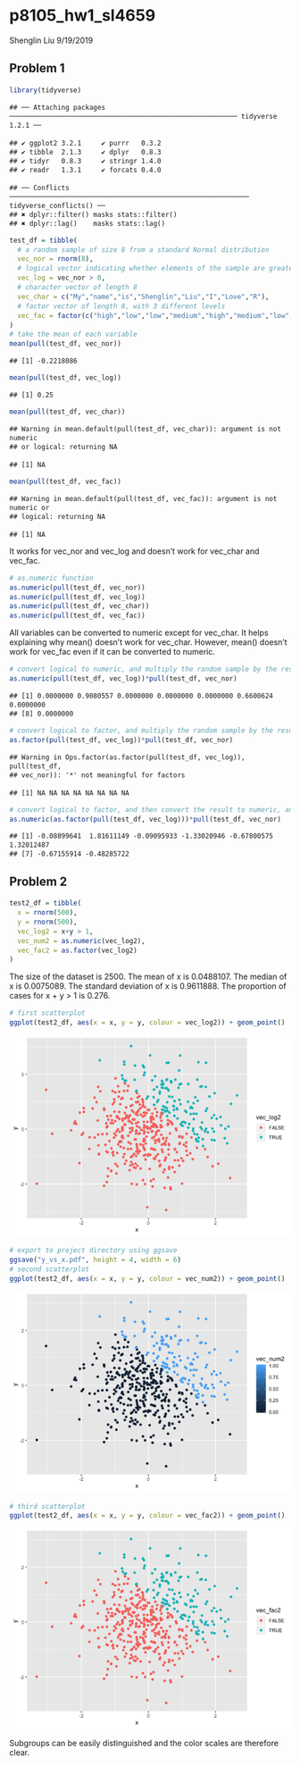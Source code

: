 p8105\_hw1\_sl4659
================
Shenglin Liu
9/19/2019

## Problem 1

``` r
library(tidyverse)
```

    ## ── Attaching packages ───────────────────────────────────────────────────────── tidyverse 1.2.1 ──

    ## ✔ ggplot2 3.2.1     ✔ purrr   0.3.2
    ## ✔ tibble  2.1.3     ✔ dplyr   0.8.3
    ## ✔ tidyr   0.8.3     ✔ stringr 1.4.0
    ## ✔ readr   1.3.1     ✔ forcats 0.4.0

    ## ── Conflicts ──────────────────────────────────────────────────────────── tidyverse_conflicts() ──
    ## ✖ dplyr::filter() masks stats::filter()
    ## ✖ dplyr::lag()    masks stats::lag()

``` r
test_df = tibble(
  # a random sample of size 8 from a standard Normal distribution
  vec_nor = rnorm(8),
  # logical vector indicating whether elements of the sample are greater than 0
  vec_log = vec_nor > 0,
  # character vector of length 8
  vec_char = c("My","name","is","Shenglin","Liu","I","Love","R"),
  # factor vector of length 8, with 3 different levels
  vec_fac = factor(c("high","low","low","medium","high","medium","low","low"))
)
# take the mean of each variable
mean(pull(test_df, vec_nor))
```

    ## [1] -0.2218086

``` r
mean(pull(test_df, vec_log))
```

    ## [1] 0.25

``` r
mean(pull(test_df, vec_char))
```

    ## Warning in mean.default(pull(test_df, vec_char)): argument is not numeric
    ## or logical: returning NA

    ## [1] NA

``` r
mean(pull(test_df, vec_fac))
```

    ## Warning in mean.default(pull(test_df, vec_fac)): argument is not numeric or
    ## logical: returning NA

    ## [1] NA

It works for vec\_nor and vec\_log and doesn’t work for vec\_char and
vec\_fac.

``` r
# as.numeric function
as.numeric(pull(test_df, vec_nor))
as.numeric(pull(test_df, vec_log))
as.numeric(pull(test_df, vec_char))
as.numeric(pull(test_df, vec_fac))
```

All variables can be converted to numeric except for vec\_char. It helps
explaining why mean() doesn’t work for vec\_char. However, mean()
doesn’t work for vec\_fac even if it can be converted to
numeric.

``` r
# convert logical to numeric, and multiply the random sample by the result
as.numeric(pull(test_df, vec_log))*pull(test_df, vec_nor)
```

    ## [1] 0.0000000 0.9080557 0.0000000 0.0000000 0.0000000 0.6600624 0.0000000
    ## [8] 0.0000000

``` r
# convert logical to factor, and multiply the random sample by the result
as.factor(pull(test_df, vec_log))*pull(test_df, vec_nor)
```

    ## Warning in Ops.factor(as.factor(pull(test_df, vec_log)), pull(test_df,
    ## vec_nor)): '*' not meaningful for factors

    ## [1] NA NA NA NA NA NA NA NA

``` r
# convert logical to factor, and then convert the result to numeric, and multiply the random sample by the result
as.numeric(as.factor(pull(test_df, vec_log)))*pull(test_df, vec_nor)
```

    ## [1] -0.08899641  1.81611149 -0.09095933 -1.33020946 -0.67800575  1.32012487
    ## [7] -0.67155914 -0.48285722

## Problem 2

``` r
test2_df = tibble(
  x = rnorm(500),
  y = rnorm(500),
  vec_log2 = x+y > 1,
  vec_num2 = as.numeric(vec_log2),
  vec_fac2 = as.factor(vec_log2)
)
```

The size of the dataset is 2500. The mean of x is 0.0488107. The median
of x is 0.0075089. The standard deviation of x is 0.9611888. The
proportion of cases for x + y \> 1 is 0.276.

``` r
# first scatterplot
ggplot(test2_df, aes(x = x, y = y, colour = vec_log2)) + geom_point()
```

![](p8105_hw1_sl4659_files/figure-gfm/unnamed-chunk-1-1.png)<!-- -->

``` r
# export to project directory using ggsave
ggsave("y_vs_x.pdf", height = 4, width = 6)
# second scatterplot
ggplot(test2_df, aes(x = x, y = y, colour = vec_num2)) + geom_point()
```

![](p8105_hw1_sl4659_files/figure-gfm/unnamed-chunk-1-2.png)<!-- -->

``` r
# third scatterplot
ggplot(test2_df, aes(x = x, y = y, colour = vec_fac2)) + geom_point()
```

![](p8105_hw1_sl4659_files/figure-gfm/unnamed-chunk-1-3.png)<!-- -->

Subgroups can be easily distinguished and the color scales are therefore
clear.
